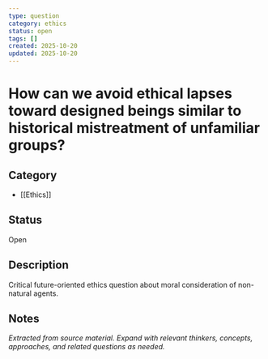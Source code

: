 ```yaml
---
type: question
category: ethics
status: open
tags: []
created: 2025-10-20
updated: 2025-10-20
---
```


# How can we avoid ethical lapses toward designed beings similar to historical mistreatment of unfamiliar groups?

## Category

- [[Ethics]]

## Status

Open

## Description

Critical future-oriented ethics question about moral consideration of non-natural agents.

## Notes

*Extracted from source material. Expand with relevant thinkers, concepts, approaches, and related questions as needed.*

